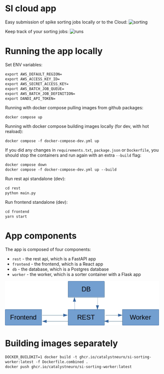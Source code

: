 # SI cloud app

Easy submission of spike sorting jobs locally or to the Cloud:
![sorting](/media/sorting.gif)

Keep track of your sorting jobs:
![runs](/media/runs.gif)

# Running the app locally
Set ENV variables:
```shell
export AWS_DEFAULT_REGION=
export AWS_ACCESS_KEY_ID=
export AWS_SECRET_ACCESS_KEY=
export AWS_BATCH_JOB_QUEUE=
export AWS_BATCH_JOB_DEFINITION=
export DANDI_API_TOKEN=
```

Running with docker compose pulling images from github packages:
```shell
docker compose up
``` 

Running with docker compose building images locally (for dev, with hot reaload):
```shell
docker compose -f docker-compose-dev.yml up
```

If you did any changes in `requirements.txt`, `package.json` or `Dockerfile`, you should stop the containers and run again with an extra `--build` flag:
```shell
docker compose down
docker compose -f docker-compose-dev.yml up --build
``` 

Run rest api standalone (dev):
```shell
cd rest
python main.py
```

Run frontend standalone (dev):
```shell
cd frontend
yarn start
```

# App components

The app is composed of four components:
- `rest` - the rest api, which is a FastAPI app
- `frontend` - the frontend, which is a React app
- `db` - the database, which is a Postgres database
- `worker` - the worker, which is a sorter container with a Flask app

![app sketch](/media/app_sketch.jpg)


# Building images separately

```shell
DOCKER_BUILDKIT=1 docker build -t ghcr.io/catalystneuro/si-sorting-worker:latest -f Dockerfile.combined .
docker push ghcr.io/catalystneuro/si-sorting-worker:latest
```
